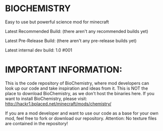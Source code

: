 BIOCHEMISTRY
============

Easy to use but powerful science mod for minecraft

Latest Recommended Build: (there aren't any recommended builds yet)

Latest Pre-Release Build: (there aren't any pre-release builds yet)

Latest internal dev build: 1.0 #001

IMPORTANT INFORMATION:
======================
This is the code repository of BioChemistry, where mod developers can look up our code and take inspiration and ideas from it.
This is NOT the place to download BioChemistry, as we don't host the binaries here.
If you want to install BioChemistry, please visit: http://hackr1.bplaced.net/minecraft/mods/chemistry/

If you are a mod developer and want to use our code as a base for your own mod, feel free to fork or download our repository.
Attention: No texture files are contained in the repository!


